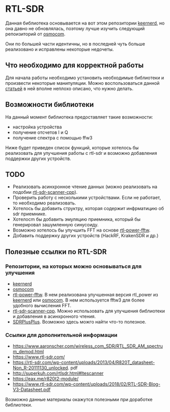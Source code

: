 # RTL-SDR

Данная библиотека основывается на вот этом репозитории [keernerd](https://github.com/keenerd/rtl-sdr), но она давно не обновлялась, поэтому лучше изучить следующий репоизиторий от [osmocom](https://github.com/osmocom/rtl-sdr).

Они по большей части идентичны, но в последней чуть больше реализовано и исправлены некоторые недочеты.

## Что необходимо для корректной работы

Для начала работы необходимо установить необходимые библиотеки и произвести некоторые манипуляции. Можно воспользоваться данной [статьей](https://blog.radiotech.kz/radio/bystryj-start-s-rtl-sdr-v-linux/) в ней вполне неплохо описано, что нужно делать.

## Возможности библиотеки

На данный момент библиотека предоставляет такие возможности:

- настройка устройства
- получение отсчетов I и Q
- получение спектра c помощью ffw3

Ниже будет приведен список функций, которые хотелось бы реализовать для улучшения работы с rtl-sdr и возможно добавления поддержки других устройств.

## TODO

- Реализовать асинхронное чтение данных (можно реализовать на подобии [rtl-sdr-scanner-cpp](https://github.com/shajen/rtl-sdr-scanner-cpp/tree/master)).
- Проверить работу с несколькими устройствами. Если не работает, то необходимо реализовать.
- Хотелось бы добавить структру, которая содержит инфрматицию об sdr приемнике.
- Хотелосm бы добавить эмуляцию приемника, который бы генерировал зашумленную синусоиду.
- Возможно хотелось бы улучшить FFT на основе [rtl-power-fftw](https://github.com/AD-Vega/rtl-power-fftw/tree/master).
- Добавить поддержку других устройств (HackRF, KrakenSDR и др.)

## Полезные ссылки по RTL-SDR

### Репозитории, на которых можно основываться для улучшения

- [keernerd](https://github.com/keenerd/rtl-sdr)
- [osmocom](https://github.com/osmocom/rtl-sdr)
- [rtl-power-fftw](https://github.com/AD-Vega/rtl-power-fftw/tree/master). В нем реализована улучшенная версия rtl_power из [keernerd](https://github.com/keenerd/rtl-sdr) или [osmocom](https://github.com/osmocom/rtl-sdr). В нем используется fftw3 для более удобного вычисления FFT.
- [rtl-sdr-scanner-cpp](https://github.com/shajen/rtl-sdr-scanner-cpp/tree/master). Можно использовать для улучшения библиотеки и добавления в асинхронного чтения.
- [SDRPlusPlus](https://github.com/AlexandreRouma/SDRPlusPlus/tree/master). Возможно здесь можго найти что-то полезное.

### Ссылки для дополнительной информации

- https://www.aaronscher.com/wireless_com_SDR/RTL_SDR_AM_spectrum_demod.html
- https://www.rtl-sdr.com/
- https://rtl-sdr.com/wp-content/uploads/2013/04/R820T_datasheet-Non_R-20111130_unlocked.
pdf
- http://superkuh.com/rtlsdr.html#ltescanner
- https://eax.me/r820t2-module/
- https://www.rtl-sdr.com/wp-content/uploads/2018/02/RTL-SDR-Blog-V3-Datasheet.pdf

Возможно данные материалы окажутся полезными при доработке библиотеки. 